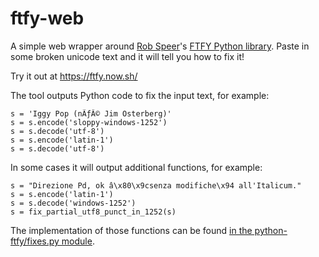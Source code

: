 # ftfy-web

A simple web wrapper around [Rob Speer](https://twitter.com/r_speer)'s [FTFY Python library](https://github.com/LuminosoInsight/python-ftfy). Paste in some broken unicode text and it will tell you how to fix it!

Try it out at https://ftfy.now.sh/

The tool outputs Python code to fix the input text, for example:

    s = 'Iggy Pop (nÃƒÂ© Jim Osterberg)'
    s = s.encode('sloppy-windows-1252')
    s = s.decode('utf-8')
    s = s.encode('latin-1')
    s = s.decode('utf-8')

In some cases it will output additional functions, for example:

    s = "Direzione Pd, ok â\x80\x9csenza modifiche\x94 all'Italicum."
    s = s.encode('latin-1')
    s = s.decode('windows-1252')
    s = fix_partial_utf8_punct_in_1252(s)

The implementation of those functions can be found [in the python-ftfy/fixes.py module](https://github.com/LuminosoInsight/python-ftfy/blob/bdc6f2211195e70ce38b52fefa522a007b04406e/ftfy/fixes.py#L581).
